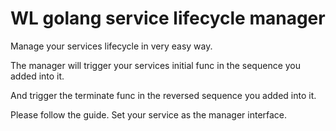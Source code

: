 # WL golang service lifecycle manager
Manage your services lifecycle in very easy way.

The manager will trigger your services initial func in the sequence you added into it.

And trigger the terminate func in the reversed sequence you added into it.

Please follow the guide. Set your service as the manager interface.